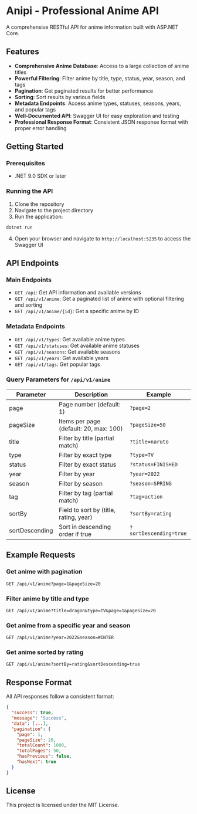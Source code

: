 # Anipi - Professional Anime API

A comprehensive RESTful API for anime information built with ASP.NET Core.

## Features

- **Comprehensive Anime Database**: Access to a large collection of anime titles
- **Powerful Filtering**: Filter anime by title, type, status, year, season, and tags
- **Pagination**: Get paginated results for better performance
- **Sorting**: Sort results by various fields
- **Metadata Endpoints**: Access anime types, statuses, seasons, years, and popular tags
- **Well-Documented API**: Swagger UI for easy exploration and testing
- **Professional Response Format**: Consistent JSON response format with proper error handling

## Getting Started

### Prerequisites

- .NET 9.0 SDK or later

### Running the API

1. Clone the repository
2. Navigate to the project directory
3. Run the application:

```bash
dotnet run
```

4. Open your browser and navigate to `http://localhost:5235` to access the Swagger UI

## API Endpoints

### Main Endpoints

- `GET /api`: Get API information and available versions
- `GET /api/v1/anime`: Get a paginated list of anime with optional filtering and sorting
- `GET /api/v1/anime/{id}`: Get a specific anime by ID

### Metadata Endpoints

- `GET /api/v1/types`: Get available anime types
- `GET /api/v1/statuses`: Get available anime statuses
- `GET /api/v1/seasons`: Get available seasons
- `GET /api/v1/years`: Get available years
- `GET /api/v1/tags`: Get popular tags

### Query Parameters for `/api/v1/anime`

| Parameter      | Description                            | Example                |
| -------------- | -------------------------------------- | ---------------------- |
| page           | Page number (default: 1)               | `?page=2`              |
| pageSize       | Items per page (default: 20, max: 100) | `?pageSize=50`         |
| title          | Filter by title (partial match)        | `?title=naruto`        |
| type           | Filter by exact type                   | `?type=TV`             |
| status         | Filter by exact status                 | `?status=FINISHED`     |
| year           | Filter by year                         | `?year=2022`           |
| season         | Filter by season                       | `?season=SPRING`       |
| tag            | Filter by tag (partial match)          | `?tag=action`          |
| sortBy         | Field to sort by (title, rating, year) | `?sortBy=rating`       |
| sortDescending | Sort in descending order if true       | `?sortDescending=true` |

## Example Requests

### Get anime with pagination

```
GET /api/v1/anime?page=1&pageSize=20
```

### Filter anime by title and type

```
GET /api/v1/anime?title=dragon&type=TV&page=1&pageSize=20
```

### Get anime from a specific year and season

```
GET /api/v1/anime?year=2022&season=WINTER
```

### Get anime sorted by rating

```
GET /api/v1/anime?sortBy=rating&sortDescending=true
```

## Response Format

All API responses follow a consistent format:

```json
{
  "success": true,
  "message": "Success",
  "data": [...],
  "pagination": {
    "page": 1,
    "pageSize": 20,
    "totalCount": 1000,
    "totalPages": 50,
    "hasPrevious": false,
    "hasNext": true
  }
}
```

## License

This project is licensed under the MIT License.
